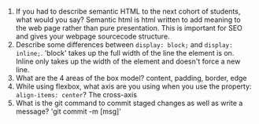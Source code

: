 1. If you had to describe semantic HTML to the next cohort of students, what would you say?
Semantic html is html written to add meaning to the web page rather than pure presentation. This is important for SEO and gives your webpage sourcecode structure.
2. Describe some differences between ```display: block;``` and ```display: inline;```.
'block' takes up the full width of the line the element is on. Inline only takes up the width of the element and doesn't force a new line.
3. What are the 4 areas of the box model?
content, padding, border, edge
4. While using flexbox, what axis are you using when you use the property: ```align-items: center```?
The cross-axis
5. What is the git command to commit staged changes as well as write a message?
'git commit -m [msg]' 
